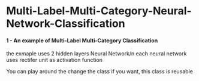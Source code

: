 # Multi-Label-Multi-Category-Neural-Network-Classification

#### 1 - An example of Multi-Label Multi-Category Classification

the exmaple uses 2 hidden layers Neural Network/n
each neural network uses rectifer unit as activation function

You can play around the change the class if you want, this class is reusable
